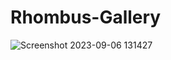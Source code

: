 ﻿# Rhombus-Gallery
![Screenshot 2023-09-06 131427](https://github.com/CarolaZapp/Rhombus-Gallery/assets/101559000/56049eb6-5b2c-4a60-8a1e-812364c86de2)
